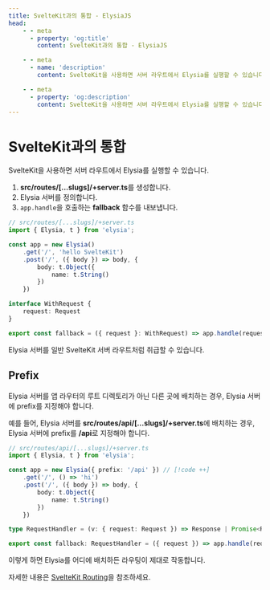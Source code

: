 ```yaml
---
title: SvelteKit과의 통합 - ElysiaJS
head:
    - - meta
      - property: 'og:title'
        content: SvelteKit과의 통합 - ElysiaJS

    - - meta
      - name: 'description'
        content: SvelteKit을 사용하면 서버 라우트에서 Elysia를 실행할 수 있습니다.

    - - meta
      - property: 'og:description'
        content: SvelteKit을 사용하면 서버 라우트에서 Elysia를 실행할 수 있습니다.
---
```


# SvelteKit과의 통합

SvelteKit을 사용하면 서버 라우트에서 Elysia를 실행할 수 있습니다.

1. **src/routes/[...slugs]/+server.ts**를 생성합니다.
2. Elysia 서버를 정의합니다.
3. `app.handle`을 호출하는 **fallback** 함수를 내보냅니다.

```typescript
// src/routes/[...slugs]/+server.ts
import { Elysia, t } from 'elysia';

const app = new Elysia()
    .get('/', 'hello SvelteKit')
    .post('/', ({ body }) => body, {
        body: t.Object({
            name: t.String()
        })
    })

interface WithRequest {
	request: Request
}

export const fallback = ({ request }: WithRequest) => app.handle(request) // [!code ++]
```

Elysia 서버를 일반 SvelteKit 서버 라우트처럼 취급할 수 있습니다.

## Prefix
Elysia 서버를 앱 라우터의 루트 디렉토리가 아닌 다른 곳에 배치하는 경우, Elysia 서버에 prefix를 지정해야 합니다.

예를 들어, Elysia 서버를 **src/routes/api/[...slugs]/+server.ts**에 배치하는 경우, Elysia 서버에 prefix를 **/api**로 지정해야 합니다.

```typescript twoslash
// src/routes/api/[...slugs]/+server.ts
import { Elysia, t } from 'elysia';

const app = new Elysia({ prefix: '/api' }) // [!code ++]
    .get('/', () => 'hi')
    .post('/', ({ body }) => body, {
        body: t.Object({
            name: t.String()
        })
    })

type RequestHandler = (v: { request: Request }) => Response | Promise<Response>

export const fallback: RequestHandler = ({ request }) => app.handle(request)
```

이렇게 하면 Elysia를 어디에 배치하든 라우팅이 제대로 작동합니다.

자세한 내용은 [SvelteKit Routing](https://kit.svelte.dev/docs/routing#server)을 참조하세요.
